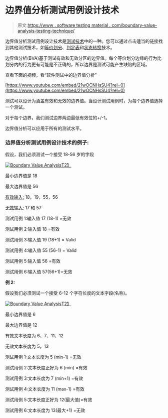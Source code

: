 # 边界值分析测试用例设计技术

> 原文:[https://www . software testing material . com/boundary-value-analysis-testing-technique/](https://www.softwaretestingmaterial.com/boundary-value-analysis-testing-technique/)

边界值分析测试用例设计技术是[测试技术](https://www.softwaretestingmaterial.com/black-box-test-design-techniques/)中的一种。您可以通过点击适当的链接找到其他测试技术，如[等价划分](https://www.softwaretestingmaterial.com/equivalence-partitioning-testing-technique/)、[判定表](https://www.softwaretestingmaterial.com/decision-table-test-design-technique/)和[状态转换](https://www.softwaretestingmaterial.com/state-transition-test-design-technique/)技术。

边界值分析(BVA)基于测试有效和无效分区的边界值。每个等价划分边缘的行为比划分内的行为更有可能是不正确的，所以边界是测试可能产生缺陷的区域。

查看下面的视频，看“软件测试中的边界值分析”

[https://www.youtube.com/embed/21wOCNHsSU4?rel=0](https://www.youtube.com/embed/21wOCNHsSU4?rel=0)

测试可以设计为涵盖有效和无效的边界值。当设计测试用例时，为每个边界值选择一个测试。

对于每个边界，我们测试边界两边最低有效位的+/-1。

边界值分析可以应用于所有的测试水平。

### 边界值分析测试用例设计技术的例子:

假设，我们必须测试一个接受 18-56 岁的字段

[![Boundary Value Analysis](img/5f4ed238e6720cfb25b5af08b698d436.png "Boundary Value Analysis")T2】](https://www.softwaretestingmaterial.com/wp-content/uploads/2016/03/Boundary-Value-Analysis-1.png)

最小边界值是 18

最大边界值是 56

<u>有效输入:</u> 18，19，55，56

<u>无效输入:</u> 17 和 57

测试用例 1:输入值 17 (18-1) =无效

测试用例 2:输入值 18 =有效

测试用例 3:输入值 19 (18+1) = Valid

测试用例 4:输入值 55 (56-1) = Valid

测试用例 5:输入值 56 =有效

测试用例 6:输入值 57(56+1)=无效

**例 2:**

假设我们必须测试一个接受 6-12 个字符长度的文本字段(名称)。

[![Boundary Value Analysis](img/45b2728580356a89ec9a31a33c268708.png "Boundary Value Analysis")T2】](https://www.softwaretestingmaterial.com/wp-content/uploads/2016/03/Boundary-Value-Analysis-2.png)

最小边界值是 6

最大边界值是 12

有效文本长度为 6、7、11、12

无效文本长度为 5，13

测试用例 1:文本长度为 5 (min-1) =无效

测试用例 2:文本长度正好为 6 (min) =有效

测试用例 3:文本长度为 7 (min+1) =有效

测试用例 4:文本长度为 11 (max-1) =有效

测试用例 5:文本长度正好为 12(最大值)=有效

测试用例 6:文本长度为 13(最大+1) =无效